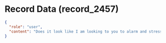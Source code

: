 # Record Data (record_2457)

```json
{
  "role": "user",
  "content": "Does it look like I am looking to you to alarm and stress me out - i shouldn't be asking this question right..."
}
```
